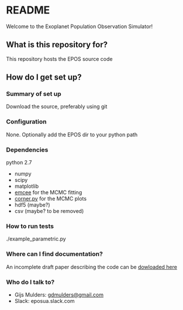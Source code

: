 # README #

Welcome to the Exoplanet Population Observation Simulator!

## What is this repository for? ##

This repository hosts the EPOS source code

## How do I get set up? ##

### Summary of set up ###
Download the source, preferably using git

### Configuration ###
None. Optionally add the EPOS dir to your python path

### Dependencies ###
python 2.7

* numpy
* scipy
* matplotlib
* [emcee](http://dan.iel.fm/emcee) for the MCMC fitting
* [corner.py](http://corner.readthedocs.io/) for the MCMC plots
* hdf5 (maybe?)
* csv (maybe? to be removed)

### How to run tests ###
./example_parametric.py

### Where can I find documentation? ###
An incomplete draft paper describing the code can be [dowloaded here](https://www.dropbox.com/s/964mwknjdcueyj9/EPOS-draft.pdf?dl=0)

### Who do I talk to? ###

* Gijs Mulders: gdmulders@gmail.com
* Slack: eposua.slack.com